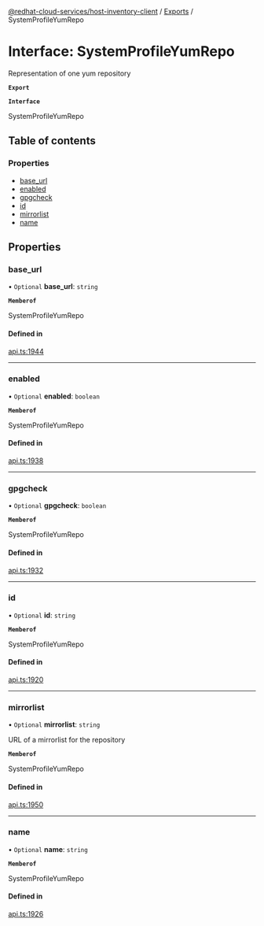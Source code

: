[@redhat-cloud-services/host-inventory-client](../README.md) / [Exports](../modules.md) / SystemProfileYumRepo

# Interface: SystemProfileYumRepo

Representation of one yum repository

**`Export`**

**`Interface`**

SystemProfileYumRepo

## Table of contents

### Properties

- [base\_url](SystemProfileYumRepo.md#base_url)
- [enabled](SystemProfileYumRepo.md#enabled)
- [gpgcheck](SystemProfileYumRepo.md#gpgcheck)
- [id](SystemProfileYumRepo.md#id)
- [mirrorlist](SystemProfileYumRepo.md#mirrorlist)
- [name](SystemProfileYumRepo.md#name)

## Properties

### base\_url

• `Optional` **base\_url**: `string`

**`Memberof`**

SystemProfileYumRepo

#### Defined in

[api.ts:1944](https://github.com/RedHatInsights/javascript-clients/blob/master/packages/host-inventory/api.ts#L1944)

___

### enabled

• `Optional` **enabled**: `boolean`

**`Memberof`**

SystemProfileYumRepo

#### Defined in

[api.ts:1938](https://github.com/RedHatInsights/javascript-clients/blob/master/packages/host-inventory/api.ts#L1938)

___

### gpgcheck

• `Optional` **gpgcheck**: `boolean`

**`Memberof`**

SystemProfileYumRepo

#### Defined in

[api.ts:1932](https://github.com/RedHatInsights/javascript-clients/blob/master/packages/host-inventory/api.ts#L1932)

___

### id

• `Optional` **id**: `string`

**`Memberof`**

SystemProfileYumRepo

#### Defined in

[api.ts:1920](https://github.com/RedHatInsights/javascript-clients/blob/master/packages/host-inventory/api.ts#L1920)

___

### mirrorlist

• `Optional` **mirrorlist**: `string`

URL of a mirrorlist for the repository

**`Memberof`**

SystemProfileYumRepo

#### Defined in

[api.ts:1950](https://github.com/RedHatInsights/javascript-clients/blob/master/packages/host-inventory/api.ts#L1950)

___

### name

• `Optional` **name**: `string`

**`Memberof`**

SystemProfileYumRepo

#### Defined in

[api.ts:1926](https://github.com/RedHatInsights/javascript-clients/blob/master/packages/host-inventory/api.ts#L1926)
